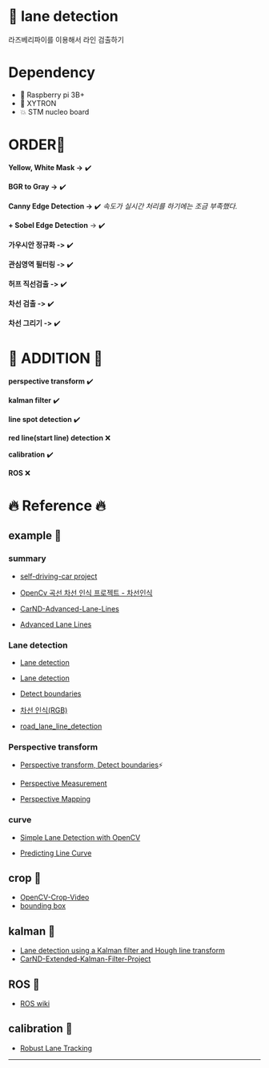 # :sunflower: lane detection

라즈베리파이를 이용해서 라인 검출하기

# Dependency
- :strawberry: Raspberry pi 3B+
- :car: XYTRON
-  💥 STM nucleo board

# ORDER📢

**Yellow, White Mask ->** ✔️


**BGR to Gray ->** ✔️


**Canny Edge Detection ->** ✔️ 
*속도가 실시간 처리를 하기에는 조금 부족했다.*

**+ Sobel Edge Detection** -> ✔️

**가우시안 정규화 ->** ✔️


**관심영역 필터링 ->** ✔️


**허프 직선검출 ->** ✔️


**차선 검출 ->** ✔️


**차선 그리기 ->** ✔️

# 📣 ADDITION 📣

**perspective transform** ✔️


**kalman filter** ✔️


**line spot detection** ✔️


**red line(start line) detection** ❌


**calibration** ✔️


**ROS** ❌

# :fire: Reference :fire:

## **example :running:**

### summary
- [self-driving-car project](https://github.com/ndrplz/self-driving-car)

- [OpenCv 곡선 차선 인식 프로젝트 - 차선인식](https://blog.naver.com/hirit808/221486800161)

- [CarND-Advanced-Lane-Lines](https://github.com/nachiket273/Self_Driving_Car/tree/master/CarND-Advanced-Lane-Lines)

- [Advanced Lane Lines](https://dventimi.github.io/CarND-Advanced-Lane-Lines/writeup.html)

### Lane detection
- [Lane detection](https://github.com/tomaszkacmajor)

- [Lane detection](https://github.com/HyOsori/Osori-SelfDrivingWithGTA5/wiki/%EA%B0%95%EC%A2%8C-6---OpenCV%EB%A5%BC-%EC%9D%B4%EC%9A%A9%ED%95%9C-%EC%B0%A8%EC%84%A0-%EA%B2%80%EC%B6%9C)

- [Detect boundaries](https://navoshta.com/detecting-road-features/)

- [차선 인식(RGB)](https://m.blog.naver.com/windowsub0406/220893893795)

- [road_lane_line_detection](https://github.com/georgesung/road_lane_line_detection/blob/master/lane_lines.py)

### Perspective transform

- [Perspective transform, Detect boundaries](https://navoshta.com/detecting-road-features/):zap:

- [Perspective Measurement](https://dventimi.github.io/CarND-Advanced-Lane-Lines/writeup.html)

- [Perspective Mapping](https://marcosnietoblog.wordpress.com/2014/02/22/source-code-inverse-perspective-mapping-c-opencv/)

### curve

- [Simple Lane Detection with OpenCV](https://medium.com/@mrhwick/simple-lane-detection-with-opencv-bfeb6ae54ec0)

- [Predicting Line Curve](https://becominghuman.ai/autonomous-racing-robot-with-an-arduino-a-raspberry-pi-and-a-pi-camera-3e72819e1e63)


## **crop :running:**

- [OpenCV-Crop-Video](https://github.com/mazyaryousefinia/OpenCV-Crop-Video)
- [bounding box](https://www.learnopencv.com/how-to-select-a-bounding-box-roi-in-opencv-cpp-python/)

## **kalman :running:**

- [Lane detection using a Kalman filter and Hough line transform](https://github.com/prapulKashyap/lane_detect)
- [CarND-Extended-Kalman-Filter-Project](https://github.com/nachiket273/Self_Driving_Car/tree/master/CarND-Extended-Kalman-Filter-Project)

## **ROS :running:**

- [ROS wiki](http://wiki.ros.org/turtlesim/Tutorials/Moving%20in%20a%20Straight%20Line)

## **calibration :running:**
- [Robust Lane Tracking](http://petermoran.org/robust-lane-tracking/)


--------------------------------------
</br>
</br>
